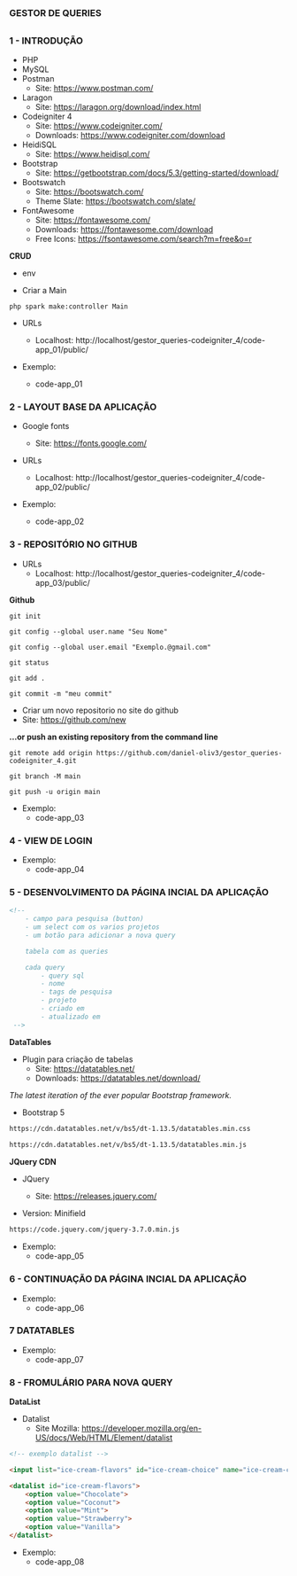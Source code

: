 ##
### GESTOR DE QUERIES
##



### 1 - INTRODUÇÃO

- PHP 
- MySQL 
- Postman
    - Site: https://www.postman.com/
- Laragon
    - Site: https://laragon.org/download/index.html
- Codeigniter 4
    - Site: https://www.codeigniter.com/
    - Downloads: https://www.codeigniter.com/download
- HeidiSQL
    - Site: https://www.heidisql.com/
- Bootstrap
    - Site: https://getbootstrap.com/docs/5.3/getting-started/download/
- Bootswatch
    - Site: https://bootswatch.com/
    - Theme Slate: https://bootswatch.com/slate/
- FontAwesome
    - Site: https://fontawesome.com/
    - Downloads: https://fontawesome.com/download
    - Free Icons: https://fsontawesome.com/search?m=free&o=r



**CRUD**

 - env

- Criar a Main
```
php spark make:controller Main
```

- URLs
    - Localhost: http://localhost/gestor_queries-codeigniter_4/code-app_01/public/

- Exemplo:
    - code-app_01





### 2 - LAYOUT BASE DA APLICAÇÃO

- Google fonts
    - Site: https://fonts.google.com/

- URLs
    - Localhost: http://localhost/gestor_queries-codeigniter_4/code-app_02/public/

- Exemplo:
    - code-app_02




### 3 - REPOSITÓRIO NO GITHUB

- URLs
    - Localhost: http://localhost/gestor_queries-codeigniter_4/code-app_03/public/

**Github**

```
git init
```

```
git config --global user.name "Seu Nome"
```

```
git config --global user.email "Exemplo.@gmail.com"
```

```
git status
```

```
git add .
```

```
git commit -m "meu commit"
```

- Criar um novo repositorio no site do github
- Site: https://github.com/new

**…or push an existing repository from the command line**
```
git remote add origin https://github.com/daniel-oliv3/gestor_queries-codeigniter_4.git
```

```
git branch -M main
```

```
git push -u origin main
```

- Exemplo:
    - code-app_03


### 4 - VIEW DE LOGIN

- Exemplo:
    - code-app_04


### 5 - DESENVOLVIMENTO DA PÁGINA INCIAL DA APLICAÇÃO

```html
<!--
    - campo para pesquisa (button)
    - um select com os varios projetos
    - um botão para adicionar a nova query

    tabela com as queries

    cada query
        - query sql
        - nome
        - tags de pesquisa
        - projeto
        - criado em
        - atualizado em
 -->
```

**DataTables**

- Plugin para criação de tabelas
    - Site: https://datatables.net/
    - Downloads: https://datatables.net/download/


*The latest iteration of the ever popular Bootstrap framework.*

- Bootstrap 5

```txt
https://cdn.datatables.net/v/bs5/dt-1.13.5/datatables.min.css
 
https://cdn.datatables.net/v/bs5/dt-1.13.5/datatables.min.js
```

**JQuery CDN**

- JQuery
    - Site: https://releases.jquery.com/

- Version: Minifield


```txt
https://code.jquery.com/jquery-3.7.0.min.js
```

- Exemplo:
    - code-app_05


### 6 - CONTINUAÇÃO DA PÁGINA INCIAL DA APLICAÇÃO

- Exemplo:
    - code-app_06


### 7 DATATABLES

- Exemplo:
    - code-app_07




### 8 - FROMULÁRIO PARA NOVA QUERY

**DataList**

- Datalist
    - Site Mozilla: https://developer.mozilla.org/en-US/docs/Web/HTML/Element/datalist

```html
<!-- exemplo datalist -->

<input list="ice-cream-flavors" id="ice-cream-choice" name="ice-cream-choice">

<datalist id="ice-cream-flavors">
    <option value="Chocolate">
    <option value="Coconut">
    <option value="Mint">
    <option value="Strawberry">
    <option value="Vanilla">
</datalist>

```

- Exemplo:
    - code-app_08
